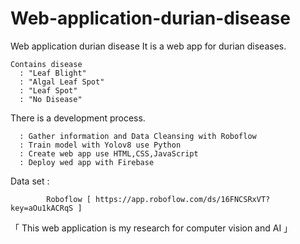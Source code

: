 # Web-application-durian-disease
Web application durian disease
  It is a web app for durian diseases. 
    
    Contains disease
      : "Leaf Blight"
      : "Algal Leaf Spot"
      : "Leaf Spot"
      : "No Disease"
      
  There is a development process.
  
      : Gather information and Data Cleansing with Roboflow
      : Train model with Yolov8 use Python
      : Create web app use HTML,CSS,JavaScript 
      : Deploy wed app with Firebase

Data set :

            Roboflow [ https://app.roboflow.com/ds/16FNCSRxVT?key=aOu1kACRqS ]

「 This web application is my research for computer vision and AI 」
